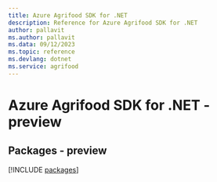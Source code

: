```yaml
---
title: Azure Agrifood SDK for .NET
description: Reference for Azure Agrifood SDK for .NET
author: pallavit
ms.author: pallavit
ms.data: 09/12/2023
ms.topic: reference
ms.devlang: dotnet
ms.service: agrifood
---
```

# Azure Agrifood SDK for .NET - preview
## Packages - preview
[!INCLUDE [packages](agrifood-index.md)]